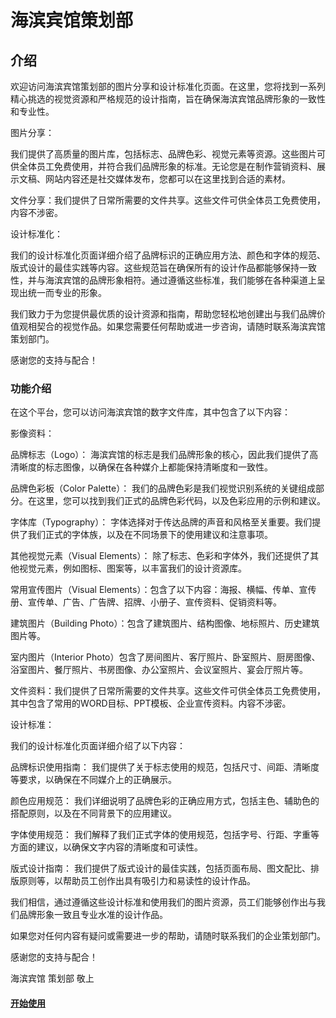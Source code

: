 # 海滨宾馆策划部

## 介绍
欢迎访问海滨宾馆策划部的图片分享和设计标准化页面。在这里，您将找到一系列精心挑选的视觉资源和严格规范的设计指南，旨在确保海滨宾馆品牌形象的一致性和专业性。

图片分享：

我们提供了高质量的图片库，包括标志、品牌色彩、视觉元素等资源。这些图片可供全体员工免费使用，并符合我们品牌形象的标准。无论您是在制作营销资料、展示文稿、网站内容还是社交媒体发布，您都可以在这里找到合适的素材。

文件分享：我们提供了日常所需要的文件共享。这些文件可供全体员工免费使用，内容不涉密。

设计标准化：

我们的设计标准化页面详细介绍了品牌标识的正确应用方法、颜色和字体的规范、版式设计的最佳实践等内容。这些规范旨在确保所有的设计作品都能够保持一致性，并与海滨宾馆的品牌形象相符。通过遵循这些标准，我们能够在各种渠道上呈现出统一而专业的形象。

我们致力于为您提供最优质的设计资源和指南，帮助您轻松地创建出与我们品牌价值观相契合的视觉作品。如果您需要任何帮助或进一步咨询，请随时联系海滨宾馆策划部门。

感谢您的支持与配合！
### 功能介绍
在这个平台，您可以访问海滨宾馆的数字文件库，其中包含了以下内容：


影像资料：

品牌标志（Logo）： 海滨宾馆的标志是我们品牌形象的核心，因此我们提供了高清晰度的标志图像，以确保在各种媒介上都能保持清晰度和一致性。

品牌色彩板（Color Palette）： 我们的品牌色彩是我们视觉识别系统的关键组成部分。在这里，您可以找到我们正式的品牌色彩代码，以及色彩应用的示例和建议。

字体库（Typography）： 字体选择对于传达品牌的声音和风格至关重要。我们提供了我们正式的字体族，以及在不同场景下的使用建议和注意事项。

其他视觉元素（Visual Elements）： 除了标志、色彩和字体外，我们还提供了其他视觉元素，例如图标、图案等，以丰富我们的设计资源库。

常用宣传图片（Visual Elements）：包含了以下内容：海报、横幅、传单、宣传册、宣传单、广告、广告牌、招牌、小册子、宣传资料、促销资料等。

建筑图片（Building Photo）：包含了建筑图片、结构图像、地标照片、历史建筑图片等。

室内图片（Interior Photo）包含了房间图片、客厅照片、卧室照片、厨房图像、浴室图片、餐厅照片、书房图像、办公室照片、会议室照片、宴会厅照片等。



文件资料：我们提供了日常所需要的文件共享。这些文件可供全体员工免费使用，其中包含了常用的WORD目标、PPT模板、企业宣传资料。内容不涉密。


设计标准：

我们的设计标准化页面详细介绍了以下内容：

品牌标识使用指南： 我们提供了关于标志使用的规范，包括尺寸、间距、清晰度等要求，以确保在不同媒介上的正确展示。

颜色应用规范： 我们详细说明了品牌色彩的正确应用方式，包括主色、辅助色的搭配原则，以及在不同背景下的应用建议。

字体使用规范： 我们解释了我们正式字体的使用规范，包括字号、行距、字重等方面的建议，以确保文字内容的清晰度和可读性。

版式设计指南： 我们提供了版式设计的最佳实践，包括页面布局、图文配比、排版原则等，以帮助员工创作出具有吸引力和易读性的设计作品。

我们相信，通过遵循这些设计标准和使用我们的图片资源，员工们能够创作出与我们品牌形象一致且专业水准的设计作品。

如果您对任何内容有疑问或需要进一步的帮助，请随时联系我们的企业策划部门。

感谢您的支持与配合！

海滨宾馆 策划部 敬上

#### [开始使用](pic#影像资料)